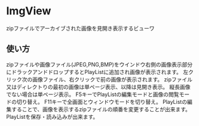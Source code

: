 # ImgView
zipファイルでアーカイブされた画像を見開き表示するビューワ

## 使い方
zipファイルや画像ファイル(JPEG,PNG,BMP)をウインドウ右側の画像表示部分にドラックアンドドロップするとPlayListに追加され画像が表示されます。
左クリック次の画像ファイル、右クリックで前の画像が表示されます。
zipファイル又はディレクトりの最初の画像は単ページ表示、以降は見開き表示。
縦長画像でない場合は単ページ表示。
F5キーでPlayListの編集モードと画像の閲覧モードの切り替え。
F11キーで全画面とウィンドウモードを切り替え。
PlayListの編集することで、画像を表示するzipファイルの順番を変更することが出来ます。
PlayListを保存・読み込みが出来ます。

